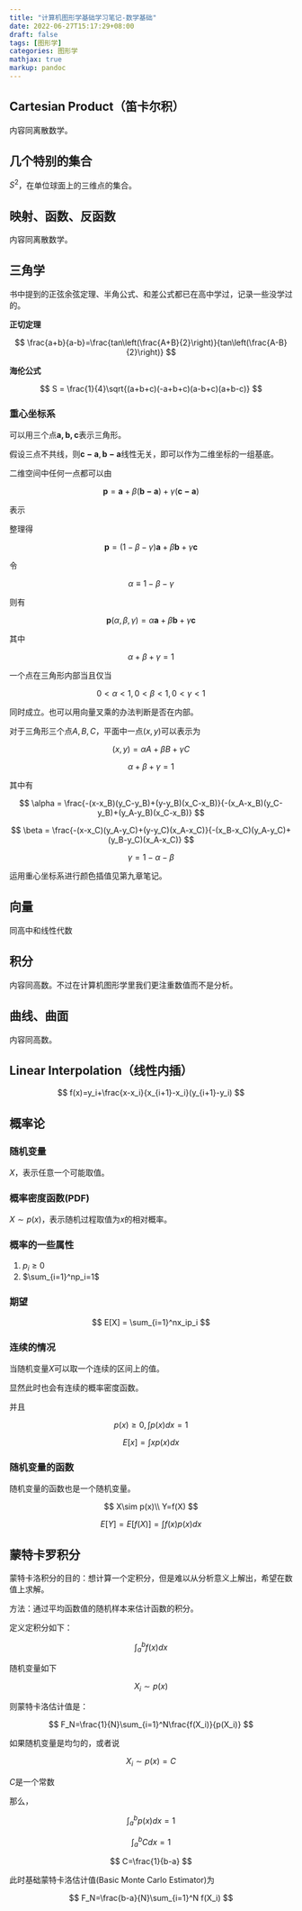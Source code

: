 ```yaml
---
title: "计算机图形学基础学习笔记-数学基础"
date: 2022-06-27T15:17:29+08:00
draft: false
tags: [图形学]
categories: 图形学
mathjax: true
markup: pandoc
---
```


## Cartesian Product（笛卡尔积）

内容同离散数学。

## 几个特别的集合

$S^2$，在单位球面上的三维点的集合。

## 映射、函数、反函数

内容同离散数学。

## 三角学

书中提到的正弦余弦定理、半角公式、和差公式都已在高中学过，记录一些没学过的。

**正切定理**

$$
\frac{a+b}{a-b}=\frac{tan\left(\frac{A+B}{2}\right)}{tan\left(\frac{A-B}{2}\right)}
$$

**海伦公式**

$$
S = \frac{1}{4}\sqrt{(a+b+c)(-a+b+c)(a-b+c)(a+b-c)}
$$

### 重心坐标系

可以用三个点$\bm{a,b,c}$表示三角形。

假设三点不共线，则$\bm{c-a},\bm{b-a}$线性无关，即可以作为二维坐标的一组基底。

二维空间中任何一点都可以由

$$
\bm{p}=\bm a+\beta(\bm{b-a})+\gamma(\bm{c-a})
$$

表示

整理得

$$
\bm{p}=(1-\beta-\gamma)\bm a+\beta\bm{b}+\gamma\bm{c}
$$

令

$$
\alpha\equiv 1-\beta-\gamma
$$

则有

$$
\bm p(\alpha,\beta,\gamma)=\alpha\bm a+\beta\bm{b}+\gamma\bm{c}
$$

其中

$$
\alpha+\beta+\gamma = 1
$$

一个点在三角形内部当且仅当

$$
0<\alpha<1,0<\beta<1,0<\gamma<1
$$

同时成立。也可以用向量叉乘的办法判断是否在内部。

对于三角形三个点$A,B,C$，平面中一点$(x,y)$可以表示为

$$
(x,y) = \alpha A+\beta B+\gamma C
$$

$$
\alpha+\beta+\gamma=1
$$

其中有

$$
\alpha = \frac{-(x-x_B)(y_C-y_B)+(y-y_B)(x_C-x_B)}{-(x_A-x_B)(y_C-y_B)+(y_A-y_B)(x_C-x_B)}
$$

$$
\beta = \frac{-(x-x_C)(y_A-y_C)+(y-y_C)(x_A-x_C)}{-(x_B-x_C)(y_A-y_C)+(y_B-y_C)(x_A-x_C)}
$$

$$
\gamma = 1-\alpha-\beta
$$

运用重心坐标系进行颜色插值见第九章笔记。

## 向量

同高中和线性代数

## 积分

内容同高数。不过在计算机图形学里我们更注重数值而不是分析。

## 曲线、曲面

内容同高数。

## Linear Interpolation（线性内插） 

$$
f(x)=y_i+\frac{x-x_i}{x_{i+1}-x_i}(y_{i+1}-y_i)
$$

## 概率论

### 随机变量

$X$，表示任意一个可能取值。

### 概率密度函数(PDF)

$X\sim p(x)$，表示随机过程取值为$x$的相对概率。

### 概率的一些属性

1. $p_i\geq 0$
2. $\sum_{i=1}^np_i=1$

### 期望

$$
E[X] = \sum_{i=1}^nx_ip_i
$$

### 连续的情况

当随机变量$X$可以取一个连续的区间上的值。

显然此时也会有连续的概率密度函数。

并且

$$
p(x)\geq 0,\int p(x)dx=1
$$

$$
E[x]=\int xp(x)dx
$$

### 随机变量的函数

随机变量的函数也是一个随机变量。

$$
X\sim p(x)\\
Y=f(X)
$$

$$
E[Y]=E[f(X)]=\int f(x)p(x)dx
$$

## 蒙特卡罗积分

蒙特卡洛积分的目的：想计算一个定积分，但是难以从分析意义上解出，希望在数值上求解。

方法：通过平均函数值的随机样本来估计函数的积分。

定义定积分如下：

$$
\int_a^b f(x)dx
$$

随机变量如下

$$
X_i\sim p(x)
$$

则蒙特卡洛估计值是：

$$
F_N=\frac{1}{N}\sum_{i=1}^N\frac{f(X_i)}{p(X_i)}
$$

如果随机变量是均匀的，或者说

$$
X_i\sim p(x)=C
$$

$C$是一个常数

那么，

$$
\int_a^b p(x)dx=1
$$

$$
\int_a^b Cdx=1
$$

$$
C=\frac{1}{b-a}
$$

此时基础蒙特卡洛估计值(Basic Monte Carlo Estimator)为

$$
F_N=\frac{b-a}{N}\sum_{i=1}^N f(X_i)
$$


